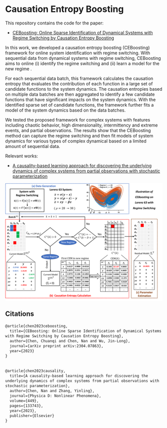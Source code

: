 # Causation Entropy Boosting

This repository contains the code for the paper:
- [CEBoosting: Online Sparse Identification of Dynamical Systems with Regime Switching by Causation Entropy Boosting](https://arxiv.org/abs/2304.07863)

In this work, we developed a causation entropy boosting (CEBoosting) framework for online system identification with regime switching. With sequential data from dynamical systems with regime switching, CEBoosting aims to online (i) identify the regime switching and (ii) learn a model for the new regime .


For each sequential data batch, this framework calculates the causation entropy that evaluates the contribution of each function in a large set of candidate functions to the system dynamics. The causation entropies based on multiple data batches are then aggregated to identify a few candidate functions that have significant impacts on the system dynamics. With the identified sparse set of candidate functions, the framework further fits a model of the system dynamics based on the data batches. 


We tested the proposed framework for complex systems with features including chaotic behavior, high dimensionality, intermittency and extreme events, and partial observations. The results show that the CEBoosting method can capture the regime switching and then fit models of system dynamics for various types of complex dynamical based on a limited amount of sequential data.

Relevant works:
- [A causality-based learning approach for discovering the underlying dynamics of complex systems from partial observations with stochastic parameterization](https://www.sciencedirect.com/science/article/pii/S0167278923000970)

<p align="center">
<img align="middle" src="./assets/SchematicDiagram.png" alt="SchematicDiagram" width="1200"  />
</p>


## Citations

```
@article{chen2023ceboosting,
  title={CEBoosting: Online Sparse Identification of Dynamical Systems with Regime Switching by Causation Entropy Boosting},
  author={Chen, Chuanqi and Chen, Nan and Wu, Jin-Long},
  journal={arXiv preprint arXiv:2304.07863},
  year={2023}
}


@article{chen2023causality,
  title={A causality-based learning approach for discovering the underlying dynamics of complex systems from partial observations with stochastic parameterization},
  author={Chen, Nan and Zhang, Yinling},
  journal={Physica D: Nonlinear Phenomena},
  volume={449},
  pages={133743},
  year={2023},
  publisher={Elsevier}
}
```
